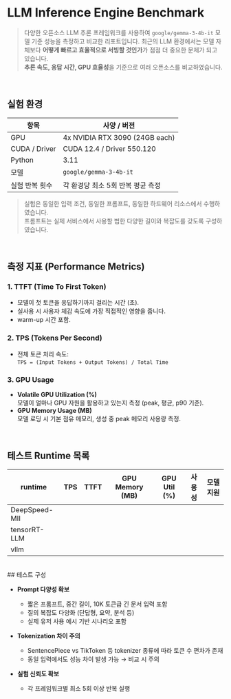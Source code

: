 # LLM Inference Engine Benchmark
> 다양한 오픈소스 LLM 추론 프레임워크를 사용하여 `google/gemma-3-4b-it` 모델 기준 성능을 측정하고 비교한 리포트입니다.
최근의 LLM 환경에서는 모델 자체보다 **어떻게 빠르고 효율적으로 서빙할 것인가**가 점점 더 중요한 문제가 되고 있습니다.  
**추론 속도, 응답 시간, GPU 효율성**을 기준으로 여러 오픈소스를 비교하였습니다.

<br/>

## 실험 환경

| 항목             | 사양 / 버전                      |
|------------------|----------------------------------|
| GPU              | 4x NVIDIA RTX 3090 (24GB each)   |
| CUDA / Driver    | CUDA 12.4 / Driver 550.120       |
| Python           | 3.11                             |
| 모델             | `google/gemma-3-4b-it`           |
| 실험 반복 횟수   | 각 환경당 최소 5회 반복 평균 측정 |

> 실험은 동일한 입력 조건, 동일한 프롬프트, 동일한 하드웨어 리소스에서 수행하였습니다.  
> 프롬프트는 실제 서비스에서 사용할 법한 다양한 길이와 복잡도를 갖도록 구성하였습니다.

<br/>

## 측정 지표 (Performance Metrics)

### 1. TTFT (Time To First Token)

- 모델이 첫 토큰을 응답하기까지 걸리는 시간 (초).
- 실사용 시 사용자 체감 속도에 가장 직접적인 영향을 줍니다.
- warm-up 시간 포함.

### 2. TPS (Tokens Per Second)

- 전체 토큰 처리 속도:  
  `TPS = (Input Tokens + Output Tokens) / Total Time`

### 3. GPU Usage

- **Volatile GPU Utilization (%)**  
  모델이 얼마나 GPU 자원을 활용하고 있는지 측정 (peak, 평균, p90 기준).
- **GPU Memory Usage (MB)**  
  모델 로딩 시 기본 점유 메모리, 생성 중 peak 메모리 사용량 측정.

<br/>

## 테스트 Runtime 목록

| runtime         | TPS | TTFT | GPU Memory (MB) | GPU Util (%) | 사용성 | 모델 지원 |
|-----------------|-----|------|------------------|---------------|--------|------------|
| DeepSpeed-MII   |     |      |                  |               |        |            |
| tensorRT-LLM    |     |      |                  |               |        |            |
| vllm            |     |      |                  |               |        |            |


<br/>
## 테스트 구성

- **Prompt 다양성 확보**
  - 짧은 프롬프트, 중간 길이, 10K 토큰급 긴 문서 입력 포함
  - 질의 복잡도 다양화 (단답형, 요약, 분석 등)
  - 실제 유저 사용 예시 기반 시나리오 포함

- **Tokenization 차이 주의**
  - SentencePiece vs TikToken 등 tokenizer 종류에 따라 토큰 수 편차가 존재
  - 동일 입력에서도 성능 차이 발생 가능 → 비교 시 주의

- **실험 신뢰도 확보**
  - 각 프레임워크별 최소 5회 이상 반복 실행
